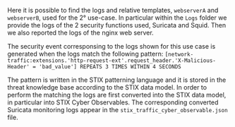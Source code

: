 Here it is possible to find the logs and relative templates, ``webserverA`` and ``webserverB``, used for the 2° use-case.
In particular within the ``Logs`` folder we provide the logs of the 2 security functions used, Suricata and Squid.
Then we also reported the logs of the nginx web server.

The security event corresponsing to the logs shown for this use case is generated when the logs match the following pattern:
`[network-traffic:extensions.'http-request-ext'.request_header.'X-Malicious-Header' = 'bad_value'] REPEATS 3 TIMES WITHIN 4 SECONDS` 

The pattern is written in the STIX patterning language and it is stored in the threat knowledge base according to the STIX data model. In order to perform the matching the logs are first converted into the STIX data model, in particular into STIX Cyber Observables. The corresponding converted Suricata monitoring logs appear in the ``stix_traffic_cyber_observable.json`` file.
